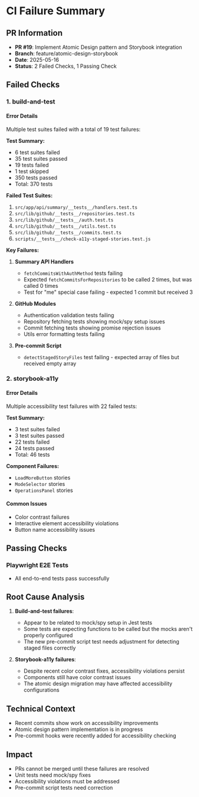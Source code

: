 # CI Failure Summary

## PR Information
- **PR #19**: Implement Atomic Design pattern and Storybook integration
- **Branch**: feature/atomic-design-storybook
- **Date**: 2025-05-16
- **Status**: 2 Failed Checks, 1 Passing Check

## Failed Checks

### 1. build-and-test

#### Error Details
Multiple test suites failed with a total of 19 test failures:

**Test Summary:**
- 6 test suites failed
- 35 test suites passed
- 19 tests failed
- 1 test skipped
- 350 tests passed
- Total: 370 tests

**Failed Test Suites:**
1. `src/app/api/summary/__tests__/handlers.test.ts`
2. `src/lib/github/__tests__/repositories.test.ts`
3. `src/lib/github/__tests__/auth.test.ts`
4. `src/lib/github/__tests__/utils.test.ts`
5. `src/lib/github/__tests__/commits.test.ts`
6. `scripts/__tests__/check-a11y-staged-stories.test.js`

**Key Failures:**

1. **Summary API Handlers**
   - `fetchCommitsWithAuthMethod` tests failing
   - Expected `fetchCommitsForRepositories` to be called 2 times, but was called 0 times
   - Test for "me" special case failing - expected 1 commit but received 3

2. **GitHub Modules**
   - Authentication validation tests failing
   - Repository fetching tests showing mock/spy setup issues
   - Commit fetching tests showing promise rejection issues
   - Utils error formatting tests failing

3. **Pre-commit Script**
   - `detectStagedStoryFiles` test failing - expected array of files but received empty array

### 2. storybook-a11y

#### Error Details
Multiple accessibility test failures with 22 failed tests:

**Test Summary:**
- 3 test suites failed
- 3 test suites passed
- 22 tests failed
- 24 tests passed
- Total: 46 tests

**Component Failures:**
- `LoadMoreButton` stories
- `ModeSelector` stories
- `OperationsPanel` stories

#### Common Issues
- Color contrast failures
- Interactive element accessibility violations
- Button name accessibility issues

## Passing Checks

### Playwright E2E Tests
- All end-to-end tests pass successfully

## Root Cause Analysis

1. **Build-and-test failures**:
   - Appear to be related to mock/spy setup in Jest tests
   - Some tests are expecting functions to be called but the mocks aren't properly configured
   - The new pre-commit script test needs adjustment for detecting staged files correctly

2. **Storybook-a11y failures**:
   - Despite recent color contrast fixes, accessibility violations persist
   - Components still have color contrast issues
   - The atomic design migration may have affected accessibility configurations

## Technical Context
- Recent commits show work on accessibility improvements
- Atomic design pattern implementation is in progress
- Pre-commit hooks were recently added for accessibility checking

## Impact
- PRs cannot be merged until these failures are resolved
- Unit tests need mock/spy fixes
- Accessibility violations must be addressed
- Pre-commit script tests need correction